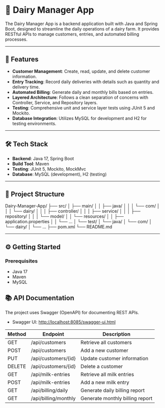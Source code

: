 # 🐄 Dairy Manager App

The Dairy Manager App is a backend application built with Java and Spring Boot, designed to streamline the daily operations of a dairy farm. It provides RESTful APIs to manage customers, entries, and automated billing processes.

---

## 🚀 Features

- **Customer Management**: Create, read, update, and delete customer information.
- **Entry Tracking**: Record daily deliveries with details such as quantity and delivery time.
- **Automated Billing**: Generate daily and monthly bills based on entries.
- **Layered Architecture**: Follows a clean separation of concerns with Controller, Service, and Repository layers.
- **Testing**: Comprehensive unit and service layer tests using JUnit 5 and Mockito.
- **Database Integration**: Utilizes MySQL for development and H2 for testing environments.

---

## 🛠️ Tech Stack

- **Backend**: Java 17, Spring Boot
- **Build Tool**: Maven
- **Testing**: JUnit 5, Mockito, MockMvc
- **Database**: MySQL (development), H2 (testing)

---

## 📁 Project Structure
Dairy-Manager-App/
├── src/
│ ├── main/
│ │ ├── java/
│ │ │ └── com/
│ │ │ └── dairy/
│ │ │ ├── controller/
│ │ │ ├── service/
│ │ │ ├── repository/
│ │ │ └── model/
│ │ └── resources/
│ │ ├── application.properties
│ │ └── ...
│ └── test/
│ └── java/
│ └── com/
│ └── dairy/
│ └── ...
├── pom.xml
└── README.md


---

## ⚙️ Getting Started

### Prerequisites

- Java 17
- Maven
- MySQL

## 📚 API Documentation

The project uses Swagger (OpenAPI) for documenting REST APIs.

- Swagger UI: [http://localhost:8085/swagger-ui.html](http://localhost:8080/swagger-ui.html)


| Method | Endpoint             | Description                     |
| ------ | -------------------- | ------------------------------- |
| GET    | /api/customers       | Retrieve all customers          |
| POST   | /api/customers       | Add a new customer              |
| PUT    | /api/customers/{id}  | Update customer information     |
| DELETE | /api/customers/{id}  | Delete a customer               |
| GET    | /api/milk-entries    | Retrieve all milk entries       |
| POST   | /api/milk-entries    | Add a new milk entry            |
| GET    | /api/billing/daily   | Generate daily billing report   |
| GET    | /api/billing/monthly | Generate monthly billing report |
